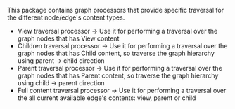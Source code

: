 This package contains graph processors that provide specific traversal for the different node/edge's content types.                   
* View traversal processor -> Use it for performing a traversal over the graph nodes that has View content                         
* Children traversal processor -> Use it for performing a traversal over the graph nodes that has Child content, so traverse the graph hierarchy using parent -> child direction                          
* Parent traversal processor -> Use it for performing a traversal over the graph nodes that has Parent content, so traverse the graph hierarchy using child -> parent direction                         
* Full content traversal processor -> Use it for performing a traversal over the all current available edge's contents: view, parent or child                          
